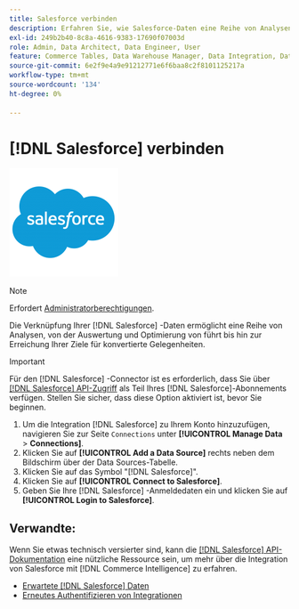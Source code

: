 ```yaml
---
title: Salesforce verbinden
description: Erfahren Sie, wie Salesforce-Daten eine Reihe von Analysen ermöglichen, von der Auswertung und Optimierung von Leads bis hin zum Erreichen Ihrer Ziele für konvertierte Gelegenheiten.
exl-id: 249b2b40-8c8a-4616-9383-17690f07003d
role: Admin, Data Architect, Data Engineer, User
feature: Commerce Tables, Data Warehouse Manager, Data Integration, Data Import/Export
source-git-commit: 6e2f9e4a9e91212771e6f6baa8c2f8101125217a
workflow-type: tm+mt
source-wordcount: '134'
ht-degree: 0%

---
```


# [!DNL Salesforce] verbinden

![](../../../assets/Salesforce_Logo.png)

>[!NOTE]
>
>Erfordert [Administratorberechtigungen](../../../administrator/user-management/user-management.md).

Die Verknüpfung Ihrer [!DNL Salesforce] -Daten ermöglicht eine Reihe von Analysen, von der Auswertung und Optimierung von führt bis hin zur Erreichung Ihrer Ziele für konvertierte Gelegenheiten.

>[!IMPORTANT]
>
>Für den [!DNL Salesforce] -Connector ist es erforderlich, dass Sie über [[!DNL Salesforce] API-Zugriff](../integrations/salesforce.md) als Teil Ihres [!DNL Salesforce]-Abonnements verfügen. Stellen Sie sicher, dass diese Option aktiviert ist, bevor Sie beginnen.

1. Um die Integration [!DNL Salesforce] zu Ihrem Konto hinzuzufügen, navigieren Sie zur Seite `Connections` unter **[!UICONTROL Manage Data** > **Connections]**.
1. Klicken Sie auf **[!UICONTROL Add a Data Source]** rechts neben dem Bildschirm über der Data Sources-Tabelle.
1. Klicken Sie auf das Symbol &quot;[!DNL Salesforce]&quot;.
1. Klicken Sie auf **[!UICONTROL Connect to Salesforce]**.
1. Geben Sie Ihre [!DNL Salesforce] -Anmeldedaten ein und klicken Sie auf **[!UICONTROL Login to Salesforce]**.

## Verwandte:

Wenn Sie etwas technisch versierter sind, kann die [[!DNL Salesforce] API-Dokumentation](https://developer.salesforce.com/docs/atlas.en-us.api_rest.meta/api_rest/intro_what_is_rest_api.htm) eine nützliche Ressource sein, um mehr über die Integration von Salesforce mit [!DNL Commerce Intelligence] zu erfahren.

* [Erwartete [!DNL Salesforce] Daten](../integrations/salesforce-data.md)
* [Erneutes Authentifizieren von Integrationen](https://experienceleague.adobe.com/docs/commerce-knowledge-base/kb/how-to/mbi-reauthenticating-integrations.html)
